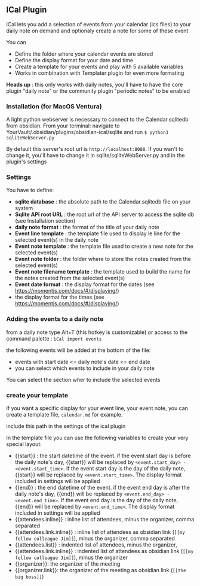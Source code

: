 ## ICal Plugin

ICal lets you add a selection of events from your calendar (ics files) to your daily note on demand and optionaly create a note for some of these event

You can
- Define the folder where your calendar events are stored
- Define the display format for your date and time
- Create a template for your events and play with 5 available variables
- Works in combination with Templater plugin for even more formating

**Heads up** : this only works with daily notes, you'll have to have the core plugin "daily note" or the community plugin "periodic notes" to be enabled

### Installation (for MacOS Ventura)

A light python webserver is necessary to connect to the Calendar.sqlitedb from obsidian.
From your terminal: navigate to YourVault/.obsidian/plugins/obsidian-ical/sqlite
and run `$ python3 sqliteWebServer.py`

By default this server's root url is `http://localhost:8080`. If you wan't to change it, you'll have to change it in sqlite/sqliteWebServer.py and in the plugin's settings

### Settings

You have to define:
- **sqlite database** : the absolute path to the Calendar.sqlitedb file on your system
- **Sqlite API root URL** : the root url of the API server to access the sqlite db (see Installation section)
- **daily note format** : the format of the title of your daily note
- **Event line template** : the template file used to display le line for the selected event(s) in the daily note
- **Event note template** : the template file used to create a new note for the selected event(s)
- **Event note folder** : the folder where to store the notes created from the selected event(s)
- **Event note filename template** : the template used to build the name for the notes created from the selected event(s)
- **Event date format** : the display format for the dates (see https://momentjs.com/docs/#/displaying/)
- the display format for the times (see https://momentjs.com/docs/#/displaying/)

### Adding the events to a daily note

from a daily note type Alt+T (this hotkey is customizable) or access to the command palette : `ìCal import events`

the following events will be added at the bottom of the file:
- events with start date <= daily note's date <= end date
- you can select which events to include in your daily note

You can select the section wher to include the selected events

### create your template

If you want a specific display for your event line, your event note, you can create a template file, `calendar.md` for example.

include this path in the settings of the ical plugin

In the template file you can use the following variables to create your very special layout:
- {{start}} : the start datetime of the event. if the event start day is before the daily note's day, {{start}} will be replaced by `<event.start_day> - <event.start_time>`. If the event start day is the day of the daily note, {{start}} will be replaced by `<event.start_time>`. The display format included in settings will be applied
- {{end}} : the end datetime of the event. if the event end day is after  the daily note's day, {{end}} will be replaced by `<event.end_day> - <event.end_time>`. If the event end day is the day of the daily note, {{end}} will be replaced by `<event.end_time>`. The display format included in settings will be applied
- {{attendees.inline}} : inline list of attendees, minus the organizer, comma separated
- {{attendees.link.inline}} : inline list of attendees as obsidian link (`[[my fellow colleague Jim]]`), minus the organizer, comma separated
- {{attendees.list}} : indented list of attendees, minus the organizer,
- {{attendees.link.inline}} : indented list of attendees as obsidian link (`[[my fellow colleague Jim]]`), minus the organizer
- {{organizer}}: the organizer of the meeting
- {{organizer.link}}: the organizer of the meeting as obsidian link (`[[the big boss]]`)